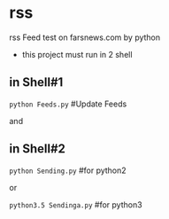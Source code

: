 # rss
rss Feed test on farsnews.com by python

* this project must run in 2 shell

## in Shell#1

`python Feeds.py`   #Update Feeds

and

## in Shell#2
`python Sending.py`    #for python2
 
 or 
 
`python3.5 Sendinga.py`    #for python3
 
 
